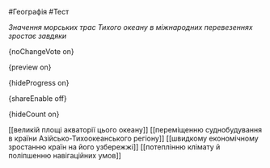 #Географія #Тест

*Значення морських трас Тихого океану в міжнародних перевезеннях зростає завдяки*

{noChangeVote on}

{preview on}

{hideProgress on}

{shareEnable off}

{hideCount on}

[[великій площі акваторії цього океану]]
[[переміщенню суднобудування в країни Азійсько-Тихоокеанського регіону]]
[[швидкому економічному зростанню країн на його узбережжі]]
[[потеплінню клімату й поліпшенню навігаційних умов]]
